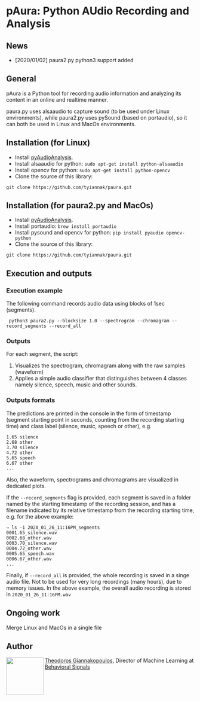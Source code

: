 
# pAura: Python AUdio Recording and Analysis

## News
 * [2020/01/02] paura2.py python3 support added 

## General
pAura is a Python tool for recording audio information and analyzing its content
 in an online and realtime manner.

paura.py uses alsaaudio to capture sound (to be used under Linux environments), 
while paura2.py uses pySound (based on portaudio), 
so it can both be used in Linux and MacOs environments.

## Installation (for Linux)
 * Install [pyAudioAnalysis](https://github.com/tyiannak/pyAudioAnalysis/).
 * Install alsaaudio for python: `sudo apt-get install python-alsaaudio`
 * Install opencv for python: `sudo apt-get install python-opencv`
 * Clone the source of this library: 
 ```
git clone https://github.com/tyiannak/paura.git
```


## Installation (for paura2.py and MacOs)
 * Install [pyAudioAnalysis](https://github.com/tyiannak/pyAudioAnalysis/).
 * Install portaudio: `brew install portaudio`
 * Install pysound and opencv for python: `pip install pyaudio opencv-python`
 * Clone the source of this library: 
 ```
git clone https://github.com/tyiannak/paura.git
```

## Execution and outputs

### Execution example
The following command records audio data using blocks of 1sec (segments). 

```
 python3 paura2.py --blocksize 1.0 --spectrogram --chromagram --record_segments --record_all
```

### Outputs
For each segment, the script:
1) Visualizes the spectrogram, chromagram  along with the raw samples (waveform)
2) Applies a simple audio classifier that distinguishes between 4 classes namely
 silence, speech, music and other sounds.

### Outputs formats

The predictions are printed in the console in the form of timestamp 
(segment starting point in seconds, counting from the recording starting time) 
and class label (silence, music, speech or other), e.g.
```
1.65 silence
2.68 other
3.70 silence
4.72 other
5.65 speech
6.67 other
...
```

Also, the waveform, spectrograms and chromagrams are visualized in dedicated 
plots. 

If the `--record_segments` flag is provided, 
each segment is saved in a folder named by the starting timestamp of the 
recording session, and has a filename indicated by its relative timestamp from 
the recording starting time, e.g. for the above example:
```
⇒ ls -1 2020_01_26_11:16PM_segments 
0001.65_silence.wav
0002.68_other.wav
0003.70_silence.wav
0004.72_other.wav
0005.65_speech.wav
0006.67_other.wav
...
```

Finally, if `--record_all` is provided, the whole recording is saved in a 
singe audio file. Not to be used for very long recordings (many hours), due to 
memory issues. In the above example, the overall audio recording is stored in 
`2020_01_26_11:16PM.wav`


## Ongoing work
Merge Linux and MacOs in a single file

## Author
<img src="https://tyiannak.github.io/files/3.JPG" align="left" height="100"/>

[Theodoros Giannakopoulos](https://tyiannak.github.io),
Director of Machine Learning at [Behavioral Signals](https://behavioralsignals.com)


